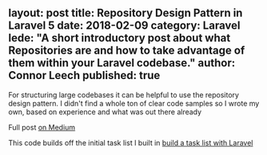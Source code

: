 layout: post
title: Repository Design Pattern in Laravel 5
date: 2018-02-09
category: Laravel
lede: "A short introductory post about what Repositories are and how to take advantage of them within your Laravel codebase."
author: Connor Leech
published: true
---

For structuring large codebases it can be helpful to use the repository design pattern. I didn't find a whole ton of clear code samples so I wrote my own, based on experience and what was out there already

Full post [on Medium](https://medium.com/@connorleech/use-the-repository-design-pattern-in-a-laravel-application-13f0b46a3dce)

This code builds off the initial task list I built in [build a task list with Laravel](/blog/Build-a-Task-List-with-Laravel-5-and-Vue-2/)